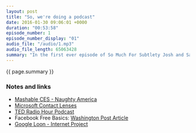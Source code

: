 ```yaml
---
layout: post
title: "So, we're doing a podcast"
date: 2016-01-30 09:06:01 +0000
duration: "00:53:58"
episode_number: 1
episode_number_display: "01"
audio_file: "/audio/1.mp3"
audio_file_length: 65063428
summary: "In the first ever episode of So Much For Subtlety Josh and Sam discuss the advancements in virtual reality at CES, free internet from evil tech corporations and seeding clouds in Silicon Valley."
---
```

{{ page.summary }}

### Notes and links
- [Mashable CES - Naughty America](http://mashable.com/2016/01/08/naughty-america-vr-porn-experience)
- [Microsoft Contact Lenses](http://www.wired.com/2014/01/google-lens-microsoft/)
- [TED Radio Hour Podcast](http://www.npr.org/podcasts/510298/ted-radio-hour)
- Facebook Free Basics: [Washington Post Article](https://www.washingtonpost.com/news/innovations/wp/2016/01/04/india-deserves-better-than-mark-zuckerbergs-watered-down-internet/)
- [Google Loon - Internet Project](https://www.google.com/loon/)
